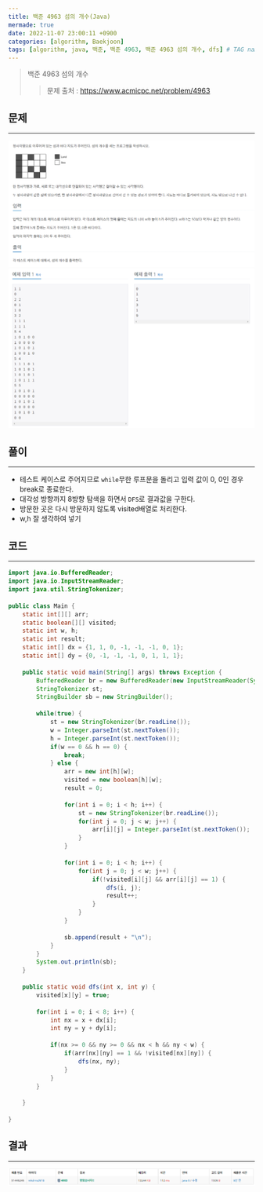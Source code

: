 ```yaml
---
title: 백준 4963 섬의 개수(Java)
mermade: true
date: 2022-11-07 23:00:11 +0900
categories: [algorithm, Baekjoon]
tags: [algorithm, java, 백준, 백준 4963, 백준 4963 섬의 개수, dfs] # TAG names should always be lowercase
---
```

>백준 4963 섬의 개수
>> 문제 출처 : <https://www.acmicpc.net/problem/4963>


## 문제
---
![백준](/assets/img/BOJ/4963.PNG)
![백준](/assets/img/BOJ/4963_2.PNG)

## 풀이
---
- 테스트 케이스로 주어지므로 ```while```무한 루프문을 돌리고 입력 값이 0, 0인 경우 break로 종료한다.
- 대각성 방향까지 8방향 탐색을 하면서 ```DFS```로 결과값을 구한다.
- 방문한 곳은 다시 방문하지 않도록 visited배열로 처리한다.
- w,h 잘 생각하여 넣기


## 코드
---
```java
import java.io.BufferedReader;
import java.io.InputStreamReader;
import java.util.StringTokenizer;

public class Main {
	static int[][] arr;
	static boolean[][] visited;
	static int w, h;
	static int result;
	static int[] dx = {1, 1, 0, -1, -1, -1, 0, 1};
	static int[] dy = {0, -1, -1, -1, 0, 1, 1, 1};
	
	public static void main(String[] args) throws Exception {
		BufferedReader br = new BufferedReader(new InputStreamReader(System.in));
		StringTokenizer st;
		StringBuilder sb = new StringBuilder();
		
		while(true) {
			st = new StringTokenizer(br.readLine());
			w = Integer.parseInt(st.nextToken());
			h = Integer.parseInt(st.nextToken());
			if(w == 0 && h == 0) {
				break;
			} else {
				arr = new int[h][w];
				visited = new boolean[h][w];
				result = 0;
				
				for(int i = 0; i < h; i++) {
					st = new StringTokenizer(br.readLine());
					for(int j = 0; j < w; j++) {
						arr[i][j] = Integer.parseInt(st.nextToken());					
					}
				}
				
				for(int i = 0; i < h; i++) {		
					for(int j = 0; j < w; j++) {
						if(!visited[i][j] && arr[i][j] == 1) {
							dfs(i, j);
							result++;
						}										
					}
				}
				
				sb.append(result + "\n");
			}
		}
		System.out.println(sb);
	}
	
	public static void dfs(int x, int y) {
		visited[x][y] = true;
		
		for(int i = 0; i < 8; i++) {
			int nx = x + dx[i];
			int ny = y + dy[i];
			
			if(nx >= 0 && ny >= 0 && nx < h && ny < w) {
				if(arr[nx][ny] == 1 && !visited[nx][ny]) {
					dfs(nx, ny);
				}
			}
		}
		
	}

}

```

## 결과
---
![백준](/assets/img/BOJ/4963_result.PNG)